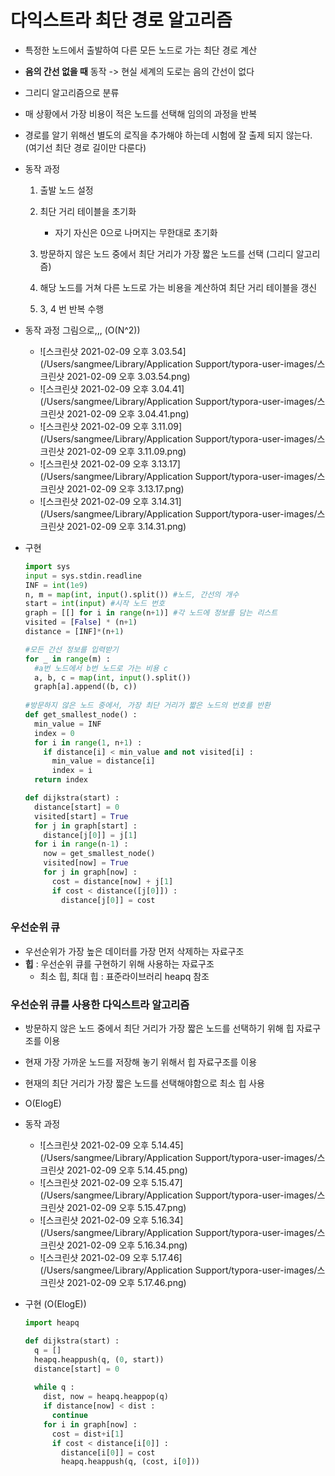 # 다익스트라 최단 경로 알고리즘

- 특정한 노드에서 출발하여 다른 모든 노드로 가는 최단 경로 계산

- **음의 간선 없을 때** 동작 -> 현실 세계의 도로는 음의 간선이 없다

- 그리디 알고리즘으로 분류

- 매 상황에서 가장 비용이 적은 노드를 선택해 임의의 과정을 반복

- 경로를 알기 위해선 별도의 로직을 추가해야 하는데 시험에 잘 출제 되지 않는다. (여기선 최단 경로 길이만 다룬다)

- 동작 과정

  1. 출발 노드 설정

  2. 최단 거리 테이블을 초기화
     - 자기 자신은 0으로 나머지는 무한대로 초기화

  3. 방문하지 않은 노드 중에서 최단 거리가 가장 짧은 노드를 선택 (그리디 알고리즘)

  4. 해당 노드를 거쳐 다른 노드로 가는 비용을 계산하여 최단 거리 테이블을 갱신
  5. 3, 4 번 반복 수행

- 동작 과정 그림으로,,, (O(N^2))

  - ![스크린샷 2021-02-09 오후 3.03.54](/Users/sangmee/Library/Application Support/typora-user-images/스크린샷 2021-02-09 오후 3.03.54.png)
  - ![스크린샷 2021-02-09 오후 3.04.41](/Users/sangmee/Library/Application Support/typora-user-images/스크린샷 2021-02-09 오후 3.04.41.png)
  -  ![스크린샷 2021-02-09 오후 3.11.09](/Users/sangmee/Library/Application Support/typora-user-images/스크린샷 2021-02-09 오후 3.11.09.png)
  - ![스크린샷 2021-02-09 오후 3.13.17](/Users/sangmee/Library/Application Support/typora-user-images/스크린샷 2021-02-09 오후 3.13.17.png)
  - ![스크린샷 2021-02-09 오후 3.14.31](/Users/sangmee/Library/Application Support/typora-user-images/스크린샷 2021-02-09 오후 3.14.31.png)



- 구현

  ~~~python
  import sys
  input = sys.stdin.readline
  INF = int(1e9)
  n, m = map(int, input().split()) #노드, 간선의 개수
  start = int(input) #시작 노드 번호
  graph = [[] for i in range(n+1)] #각 노드에 정보를 담는 리스트
  visited = [False] * (n+1)
  distance = [INF]*(n+1)
  
  #모든 간선 정보를 입력받기
  for _ in range(m) :
    #a번 노드에서 b번 노드로 가는 비용 c
    a, b, c = map(int, input().split())
    graph[a].append((b, c))
    
  #방문하지 않은 노드 중에서, 가장 최단 거리가 짧은 노드의 번호를 반환
  def get_smallest_node() :
    min_value = INF
    index = 0
    for i in range(1, n+1) :
      if distance[i] < min_value and not visited[i] :
        min_value = distance[i]
        index = i
    return index
  
  def dijkstra(start) :
    distance[start] = 0
    visited[start] = True
    for j in graph[start] :
      distance[j[0]] = j[1]
    for i in range(n-1) :
      now = get_smallest_node()
      visited[now] = True
      for j in graph[now] :
        cost = distance[now] + j[1]
        if cost < distance([j[0]]) :
          distance[j[0]] = cost
  ~~~



### 우선순위 큐

- 우선순위가 가장 높은 데이터를 가장 먼저 삭제하는 자료구조
- **힙** : 우선순위 큐를 구현하기 위해 사용하는 자료구조
  - 최소 힙, 최대  힙 : 표준라이브러리 heapq 참조



### 우선순위 큐를 사용한 다익스트라 알고리즘

- 방문하지 않은 노드 중에서 최단 거리가 가장 짧은 노드를 선택하기 위해 힙 자료구조를 이용

- 현재 가장 가까운 노드를 저장해 놓기 위해서 힙 자료구조를 이용

- 현재의 최단 거리가 가장 짧은 노드를 선택해야함으로 최소 힙 사용

- O(ElogE)

- 동작 과정

  - ![스크린샷 2021-02-09 오후 5.14.45](/Users/sangmee/Library/Application Support/typora-user-images/스크린샷 2021-02-09 오후 5.14.45.png)
  - ![스크린샷 2021-02-09 오후 5.15.47](/Users/sangmee/Library/Application Support/typora-user-images/스크린샷 2021-02-09 오후 5.15.47.png)
  - ![스크린샷 2021-02-09 오후 5.16.34](/Users/sangmee/Library/Application Support/typora-user-images/스크린샷 2021-02-09 오후 5.16.34.png)
  - ![스크린샷 2021-02-09 오후 5.17.46](/Users/sangmee/Library/Application Support/typora-user-images/스크린샷 2021-02-09 오후 5.17.46.png)

- 구현 (O(ElogE))

  ~~~python
  import heapq
  
  def dijkstra(start) :
    q = []
    heapq.heappush(q, (0, start))
    distance[start] = 0
    
    while q :
      dist, now = heapq.heappop(q)
      if distance[now] < dist :
        continue
      for i in graph[now] :
        cost = dist+i[1]
        if cost < distance[i[0]] :
          distance[i[0]] = cost
          heapq.heappush(q, (cost, i[0]))
    
  ~~~

  

